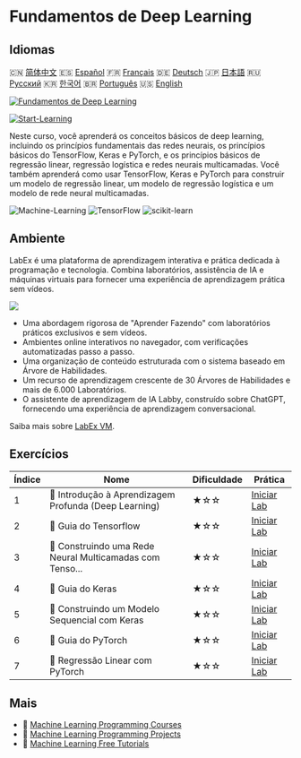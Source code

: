 # Fundamentos de Deep Learning

## Idiomas

🇨🇳 [简体中文](README_zh.md) 🇪🇸 [Español](README_es.md) 🇫🇷 [Français](README_fr.md) 🇩🇪 [Deutsch](README_de.md) 🇯🇵 [日本語](README_ja.md) 🇷🇺 [Русский](README_ru.md) 🇰🇷 [한국어](README_ko.md) 🇧🇷 [Português](README_pt.md) 🇺🇸 [English](README.md) 

[![Fundamentos de Deep Learning](https://cover-creator.labex.io/foundations-of-deep-learning.png?lang=pt)](https://labex.io/pt/courses/foundations-of-deep-learning)

[![Start-Learning](https://img.shields.io/badge/Start-Learning-whitesmoke?style=for-the-badge)](https://labex.io/pt/courses/foundations-of-deep-learning)

Neste curso, você aprenderá os conceitos básicos de deep learning, incluindo os princípios fundamentais das redes neurais, os princípios básicos do TensorFlow, Keras e PyTorch, e os princípios básicos de regressão linear, regressão logística e redes neurais multicamadas. Você também aprenderá como usar TensorFlow, Keras e PyTorch para construir um modelo de regressão linear, um modelo de regressão logística e um modelo de rede neural multicamadas.

![Machine-Learning](https://img.shields.io/badge/Machine-Learning-whitesmoke?style=for-the-badge&logo=machine-learning)
![TensorFlow](https://img.shields.io/badge/TensorFlow-whitesmoke?style=for-the-badge&logo=tensorflow)
![scikit-learn](https://img.shields.io/badge/scikit-learn-whitesmoke?style=for-the-badge&logo=scikit-learn)


## Ambiente

LabEx é uma plataforma de aprendizagem interativa e prática dedicada à programação e tecnologia. Combina laboratórios, assistência de IA e máquinas virtuais para fornecer uma experiência de aprendizagem prática sem vídeos.

![](https://tutorial-screenshot.getvm.io/images/vm-1725247253.png)

- Uma abordagem rigorosa de "Aprender Fazendo" com laboratórios práticos exclusivos e sem vídeos.
- Ambientes online interativos no navegador, com verificações automatizadas passo a passo.
- Uma organização de conteúdo estruturada com o sistema baseado em Árvore de Habilidades.
- Um recurso de aprendizagem crescente de 30 Árvores de Habilidades e mais de 6.000 Laboratórios.
- O assistente de aprendizagem de IA Labby, construído sobre ChatGPT, fornecendo uma experiência de aprendizagem conversacional.

Saiba mais sobre [LabEx VM](https://support.labex.io/using-labex/virtual-machine).

## Exercícios

|   Índice | Nome                                                     | Dificuldade   | Prática                                                                                                                        |
|----------|----------------------------------------------------------|---------------|--------------------------------------------------------------------------------------------------------------------------------|
|        1 | 📖 Introdução à Aprendizagem Profunda (Deep Learning)    | ★☆☆           | <a target='_blank' href='https://labex.io/pt/labs/ml-introduction-to-deep-learning-20790'>Iniciar Lab</a>                      |
|        2 | 📖 Guia do Tensorflow                                    | ★☆☆           | <a target='_blank' href='https://labex.io/pt/labs/ml-guide-of-tensorflow-20777'>Iniciar Lab</a>                                |
|        3 | 📖 Construindo uma Rede Neural Multicamadas com Tenso... | ★☆☆           | <a target='_blank' href='https://labex.io/pt/labs/ml-building-multilayer-neural-network-with-tensorflow-20750'>Iniciar Lab</a> |
|        4 | 📖 Guia do Keras                                         | ★☆☆           | <a target='_blank' href='https://labex.io/pt/labs/ml-guide-of-keras-20775'>Iniciar Lab</a>                                     |
|        5 | 📖 Construindo um Modelo Sequencial com Keras            | ★☆☆           | <a target='_blank' href='https://labex.io/pt/labs/ml-build-a-sequential-model-with-keras-20751'>Iniciar Lab</a>                |
|        6 | 📖 Guia do PyTorch                                       | ★☆☆           | <a target='_blank' href='https://labex.io/pt/labs/ml-guide-of-pytorch-20776'>Iniciar Lab</a>                                   |
|        7 | 📖 Regressão Linear com PyTorch                          | ★☆☆           | <a target='_blank' href='https://labex.io/pt/labs/ml-linear-regression-with-pytorch-20798'>Iniciar Lab</a>                     |

## Mais

- 🔗 [Machine Learning Programming Courses](https://github.com/labex-labs/awesome-programming-courses)
- 🔗 [Machine Learning Programming Projects](https://github.com/labex-labs/awesome-programming-projects)
- 🔗 [Machine Learning Free Tutorials](https://github.com/labex-labs/ml-free-tutorials)

